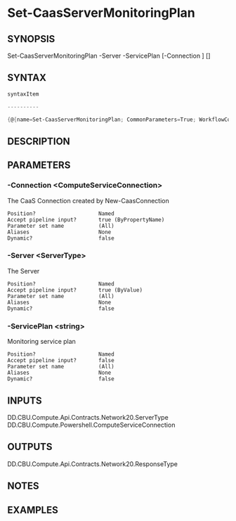 ﻿Set-CaasServerMonitoringPlan
===================

## SYNOPSIS

Set-CaasServerMonitoringPlan -Server <ServerType> -ServicePlan <string> [-Connection <ComputeServiceConnection>] [<CommonParameters>]


## SYNTAX
```powershell
syntaxItem                                                                                                              

----------                                                                                                              

{@{name=Set-CaasServerMonitoringPlan; CommonParameters=True; WorkflowCommonParameters=False; parameter=System.Object[]}}
```

## DESCRIPTION


## PARAMETERS
### -Connection &lt;ComputeServiceConnection&gt;
The CaaS Connection created by New-CaasConnection
```
Position?                    Named
Accept pipeline input?       true (ByPropertyName)
Parameter set name           (All)
Aliases                      None
Dynamic?                     false
```
 
### -Server &lt;ServerType&gt;
The Server
```
Position?                    Named
Accept pipeline input?       true (ByValue)
Parameter set name           (All)
Aliases                      None
Dynamic?                     false
```
 
### -ServicePlan &lt;string&gt;
Monitoring service plan
```
Position?                    Named
Accept pipeline input?       false
Parameter set name           (All)
Aliases                      None
Dynamic?                     false
```

## INPUTS
DD.CBU.Compute.Api.Contracts.Network20.ServerType
DD.CBU.Compute.Powershell.ComputeServiceConnection


## OUTPUTS
DD.CBU.Compute.Api.Contracts.Network20.ResponseType


## NOTES


## EXAMPLES
